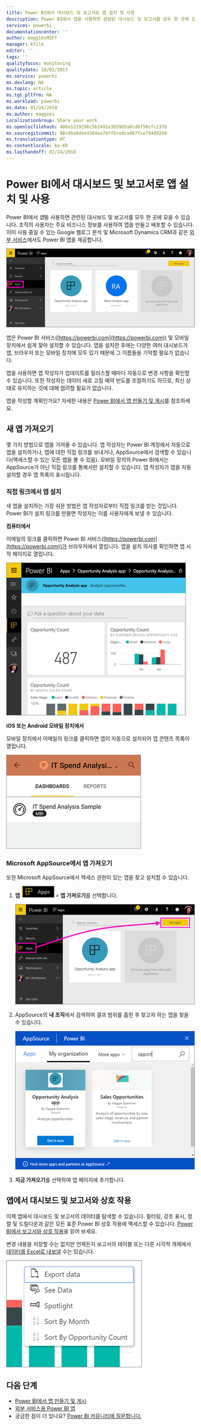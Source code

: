 ```yaml
---
title: Power BI에서 대시보드 및 보고서로 앱 설치 및 사용
description: Power BI에서 앱을 사용하면 관련된 대시보드 및 보고서를 모두 한 곳에 모을 수 있습니다.
services: powerbi
documentationcenter: ''
author: maggiesMSFT
manager: kfile
editor: ''
tags: ''
qualityfocus: monitoring
qualitydate: 10/02/2017
ms.service: powerbi
ms.devlang: NA
ms.topic: article
ms.tgt_pltfrm: NA
ms.workload: powerbi
ms.date: 01/24/2018
ms.author: maggies
LocalizationGroup: Share your work
ms.openlocfilehash: 406e1219296c5b2491e3b59d5a8cd6f50cfc2376
ms.sourcegitcommit: 88c8ba8dee4384ea7bff5cedcad67fce784d92b0
ms.translationtype: HT
ms.contentlocale: ko-KR
ms.lasthandoff: 02/24/2018
---
```

# <a name="install-and-use-apps-with-dashboards-and-reports-in-power-bi"></a>Power BI에서 대시보드 및 보고서로 앱 설치 및 사용
Power BI에서 *앱*을 사용하면 관련된 대시보드 및 보고서를 모두 한 곳에 모을 수 있습니다. 조직의 사용자는 주요 비즈니스 정보를 사용하여 앱을 만들고 배포할 수 있습니다. 이미 사용 중일 수 있는 Google 웹로그 분석 및 Microsoft Dynamics CRM과 같은 [외부 서비스](service-connect-to-services.md)에서도 Power BI 앱을 제공합니다. 

![Power BI의 앱](media/service-install-use-apps/power-bi-apps-left-nav.png)

앱은 Power BI 서비스([https://powerbi.com](https://powerbi.com)) 및 모바일 장치에서 쉽게 찾아 설치할 수 있습니다. 앱을 설치한 후에는 다양한 여러 대시보드가 앱, 브라우저 또는 모바일 장치에 모두 있기 때문에 그 이름들을 기억할 필요가 없습니다.

앱을 사용하면 앱 작성자가 업데이트를 릴리스할 때마다 자동으로 변경 사항을 확인할 수 있습니다. 또한 작성자는 데이터 새로 고침 예약 빈도를 조절하기도 하므로, 최신 상태로 유지하는 것에 대해 염려할 필요가 없습니다. 

앱을 작성할 계획인가요? 자세한 내용은 [Power BI에서 앱 만들기 및 게시](service-create-distribute-apps.md)를 참조하세요.

## <a name="get-a-new-app"></a>새 앱 가져오기
몇 가지 방법으로 앱을 가져올 수 있습니다. 앱 작성자는 Power BI 계정에서 자동으로 앱을 설치하거나, 앱에 대한 직접 링크를 보내거나, AppSource에서 검색할 수 있습니다(액세스할 수 있는 모든 앱을 볼 수 있음). 모바일 장치의 Power BI에서는 AppSource가 아닌 직접 링크를 통해서만 설치할 수 있습니다. 앱 작성자가 앱을 자동 설치할 경우 앱 목록이 표시됩니다.

### <a name="install-an-app-from-a-direct-link"></a>직접 링크에서 앱 설치 
새 앱을 설치하는 가장 쉬운 방법은 앱 작성자로부터 직접 링크를 받는 것입니다. Power BI가 설치 링크를 만들면 작성자는 이를 사용자에게 보낼 수 있습니다.

**컴퓨터에서** 

이메일의 링크를 클릭하면 Power BI 서비스([https://powerbi.com](https://powerbi.com))가 브라우저에서 열립니다. 앱을 설치 의사를 확인하면 앱 시작 페이지로 열립니다.

![Power BI 서비스의 앱 방문 페이지](media/service-install-use-apps/power-bi-app-landing-page-opportunity-480.png)

**iOS 또는 Android 모바일 장치에서** 

모바일 장치에서 이메일의 링크를 클릭하면 앱이 자동으로 설치되어 앱 콘텐츠 목록이 열립니다. 

![모바일 장치의 앱 콘텐츠 목록](media/service-install-use-apps/power-bi-app-index-it-spend-360.png)

### <a name="get-the-app-from-microsoft-appsource"></a>Microsoft AppSource에서 앱 가져오기
또한 Microsoft AppSource에서 액세스 권한이 있는 앱을 찾고 설치할 수 있습니다. 

1. **앱** ![왼쪽 탐색 창의 앱](media/service-install-use-apps/power-bi-apps-bar.png) > **앱 가져오기**를 선택합니다. 
   
     ![앱 가져오기 아이콘](media/service-install-use-apps/power-bi-service-apps-get-apps-oppty.png)
2. AppSource의 **내 조직**에서 검색하여 결과 범위를 좁힌 후 찾고자 하는 앱을 찾을 수 있습니다.
   
     ![내 조직의 AppSource에서](media/service-install-use-apps/power-bi-appsource-my-org.png)
3. **지금 가져오기**를 선택하여 앱 페이지에 추가합니다. 

## <a name="interact-with-the-dashboards-and-reports-in-the-app"></a>앱에서 대시보드 및 보고서와 상호 작용
이제 앱에서 대시보드 및 보고서의 데이터를 탐색할 수 있습니다. 필터링, 강조 표시, 정렬 및 드릴다운과 같은 모든 표준 Power BI 상호 작용에 액세스할 수 있습니다. [Power BI에서 보고서와 상호 작용](service-reading-view-and-editing-view.md)을 읽어 보세요. 

변경 내용을 저장할 수는 없지만 언제든지 보고서의 테이블 또는 다른 시각적 개체에서 [데이터를 Excel로 내보낼](power-bi-visualization-export-data.md) 수는 있습니다.

![Power BI 시각적 개체에서 데이터 내보내기](media/service-install-use-apps/power-bi-service-export-data-visual.png)

## <a name="next-steps"></a>다음 단계
* [Power BI에서 앱 만들기 및 게시](service-create-distribute-apps.md)
* [외부 서비스용 Power BI 앱](service-connect-to-services.md)
* 궁금한 점이 더 있나요? [Power BI 커뮤니티에 질문합니다.](http://community.powerbi.com/)

